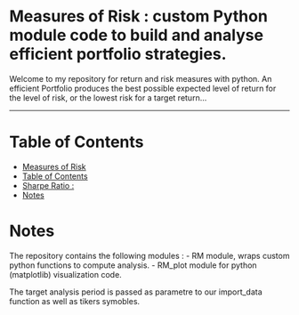# Measures of  Risk  : custom Python module code to build and analyse efficient portfolio strategies. 

Welcome to my repository for return and risk measures with python.
An efficient Portfolio produces the best possible expected level of return for the level of risk, or the lowest risk for a target return...
***


# Table of Contents

- [Measures of  Risk](#Measures-of-Risk)
- [Table of Contents](#Table-of-Contents)
- [Sharpe Ratio :  ](#)
- [Notes](#Notes)



# Notes 

<p>
The repository contains the following modules :
- RM module, wraps custom python functions to compute analysis.
- RM_plot module for python (matplotlib) visualization code. 
</p>
<p>
The target analysis period is passed as parametre to our import_data function as well as tikers symobles.
</p>







